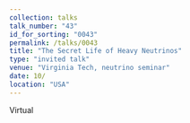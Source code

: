 ```yaml
---
collection: talks
talk_number: "43"
id_for_sorting: "0043"
permalink: /talks/0043
title: "The Secret Life of Heavy Neutrinos" 
type: "invited talk"
venue: "Virginia Tech, neutrino seminar"
date: 10/
location: "USA"
---
```


Virtual
